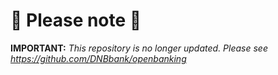 # 🥁 Please note 🥁

**IMPORTANT:** _This repository is no longer updated. Please see https://github.com/DNBbank/openbanking_



